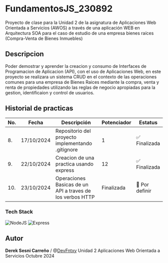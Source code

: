# FundamentosJS_230892

Proyecto de clase para la Unidad 2 de la asignatura de Aplicaciones Web Orientada a Servicios (AWOS) a través de una aplicación WEB en Arquitectura SOA para el caso de estudio de una empresa bienes raíces (Compra-Venta de Bienes Inmuebles)


## Descripcion

Poder demostrar y aprender la creacion y consumo de Interfaces de Programacion de Aplicacion (API), con el uso de Aplicaciones Web, en este proyecto se realizara un sistema CRUD en el contexto de las operaciones comunes para una empresa de Bienes Raices mediante la compra, venta y renta de propiedades utilizando las reglas de negocio apropiadas para la gestion, identificaion y control de usuarios.
## Historial de practicas 
| No. |Fecha| Descripción                               | Potenciador|Estatus |
| --- | ----------------------------------------------- |------------| -------|------|
| 8.  | 17/10/2024|Repositorio del proyecto implementando .gitignore |1| ✅ Finalizada |
| 9.  | 22/10/2024|Creacion de una practica usando express|12| ✅ Finalizada |  
| 10.  | 23/10/2024|Operaciones Basicas de un API a traves de los verbos HTTP|Finalizada| 🔧 Por definir  |  

### Tech Stack
![NodeJS](https://img.shields.io/badge/Node.js-43853D?style=for-the-badge&logo=node.js&logoColor=white) ![Express](https://img.shields.io/badge/Express.js-404D59?style=for-the-badge)

## Autor
**Derek Sesni Carreño** / @[DevFntxy](https://github.com/DevFntxy) 
Unidad 2
Aplicaciones Web Orientada a Servicios 
Octubre 2024
